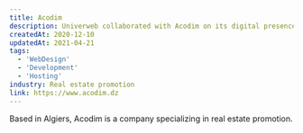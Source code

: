 ```yaml
---
title: Acodim
description: Univerweb collaborated with Acodim on its digital presence. We created the website and we provide hosting.
createdAt: 2020-12-10
updatedAt: 2021-04-21
tags:
  - 'WebDesign'
  - 'Development'
  - 'Hosting'
industry: Real estate promotion
link: https://www.acodim.dz
---
```


Based in Algiers, Acodim is a company specializing in real estate promotion.
